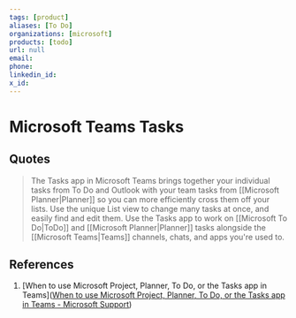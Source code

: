 ```yaml
---
tags: [product]
aliases: [To Do]
organizations: [microsoft]
products: [todo]
url: null
email: 
phone: 
linkedin_id: 
x_id: 
---
```


# Microsoft Teams Tasks

## Quotes

> The Tasks app in Microsoft Teams brings together your individual tasks from To Do and Outlook with your team tasks from [[Microsoft Planner|Planner]] so you can more efficiently cross them off your lists. Use the unique List view to change many tasks at once, and easily find and edit them. Use the Tasks app to work on [[Microsoft To Do|ToDo]] and [[Microsoft Planner|Planner]] tasks alongside the [[Microsoft Teams|Teams]] channels, chats, and apps you're used to.

## References

1. [When to use Microsoft Project, Planner, To Do, or the Tasks app in Teams]([When to use Microsoft Project, Planner, To Do, or the Tasks app in Teams - Microsoft Support](https://support.microsoft.com/en-us/office/when-to-use-microsoft-project-planner-to-do-or-the-tasks-app-in-teams-8f950d32-d5f4-40db-a8b7-4d1b82b55e17))